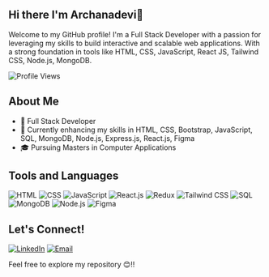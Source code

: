## Hi there I'm Archanadevi👋
Welcome to my GitHub profile! I'm a Full Stack Developer with a passion for leveraging my skills to build interactive and scalable web applications. With a strong foundation in tools like HTML, CSS, JavaScript, React JS, Tailwind CSS, Node.js, MongoDB. 


![Profile Views](https://komarev.com/ghpvc/?username=Archanadevi-G&color=blueviolet)

## About Me
- 💼 Full Stack Developer
- 🌱 Currently enhancing my skills in HTML, CSS, Bootstrap, JavaScript, SQL, MongoDB, Node.js, Express.js, React.js, Figma
- 🎓 Pursuing Masters in Computer Applications

## Tools and Languages
![HTML](https://img.shields.io/badge/HTML-FF4500?style=flat&logo=html5&logoColor=white)
![CSS](https://img.shields.io/badge/CSS-1572B6?style=flat&logo=css3&logoColor=white)
![JavaScript](https://img.shields.io/badge/JavaScript-F7DF1E?style=flat&logo=javascript&logoColor=black)
![React.js](https://img.shields.io/badge/React.js-61DAFB?style=flat&logo=react&logoColor=black)
![Redux](https://img.shields.io/badge/ReduxToolkit-764ABC?style=flat&logo=redux&logoColor=white)
![Tailwind CSS](https://img.shields.io/badge/TailwindCSS-28C3D9C?style=flat&logo=tailwindcss&logoColor=white)
![SQL](https://img.shields.io/badge/SQL-4479A1?style=flat&logo=mysql&logoColor=white)
![MongoDB](https://img.shields.io/badge/MongoDB-47A248?style=flat&logo=mongodb&logoColor=white)
![Node.js](https://img.shields.io/badge/Node.js-339933?style=flat&logo=node.js&logoColor=white)
![Figma](https://img.shields.io/badge/Figma-F24E1E?style=flat&logo=figma&logoColor=white)


## Let's Connect!
[![LinkedIn](https://img.shields.io/badge/LinkedIn-0077B5?style=flat&logo=linkedin&logoColor=white)](https://www.linkedin.com/in/g-archanadevi/)
[![Email](https://img.shields.io/badge/Email-D14836?style=flat&logo=gmail&logoColor=white)](mailto:archanadevig10@gmail.com)

Feel free to explore my repository 😊!!

